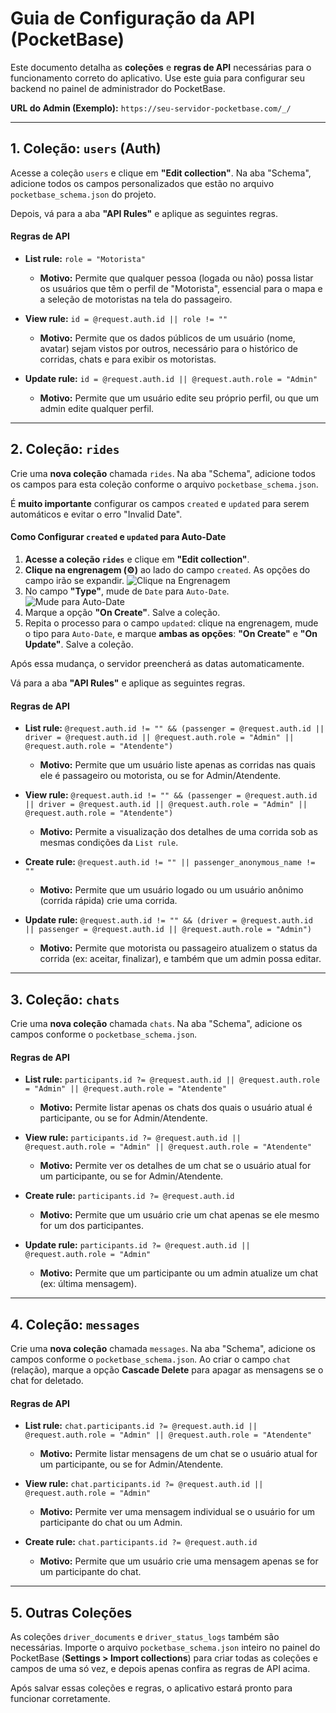 # Guia de Configuração da API (PocketBase)

Este documento detalha as **coleções** e **regras de API** necessárias para o funcionamento correto do aplicativo. Use este guia para configurar seu backend no painel de administrador do PocketBase.

**URL do Admin (Exemplo):** `https://seu-servidor-pocketbase.com/_/`

---

## 1. Coleção: `users` (Auth)

Acesse a coleção `users` e clique em **"Edit collection"**. Na aba "Schema", adicione todos os campos personalizados que estão no arquivo `pocketbase_schema.json` do projeto.

Depois, vá para a aba **"API Rules"** e aplique as seguintes regras.

#### **Regras de API**

*   **List rule:** `role = "Motorista"`
    *   **Motivo:** Permite que qualquer pessoa (logada ou não) possa listar os usuários que têm o perfil de "Motorista", essencial para o mapa e a seleção de motoristas na tela do passageiro.

*   **View rule:** `id = @request.auth.id || role != ""`
    *   **Motivo:** Permite que os dados públicos de um usuário (nome, avatar) sejam vistos por outros, necessário para o histórico de corridas, chats e para exibir os motoristas.

*   **Update rule:** `id = @request.auth.id || @request.auth.role = "Admin"`
    *   **Motivo:** Permite que um usuário edite seu próprio perfil, ou que um admin edite qualquer perfil.

---

## 2. Coleção: `rides`

Crie uma **nova coleção** chamada `rides`. Na aba "Schema", adicione todos os campos para esta coleção conforme o arquivo `pocketbase_schema.json`.

É **muito importante** configurar os campos `created` e `updated` para serem automáticos e evitar o erro "Invalid Date".

#### **Como Configurar `created` e `updated` para Auto-Date**

1.  **Acesse a coleção `rides`** e clique em **"Edit collection"**.
2.  **Clique na engrenagem (⚙️)** ao lado do campo `created`. As opções do campo irão se expandir.
    ![Clique na Engrenagem](https://placehold.co/400x100/E3F2FD/1E3A8A?text=Clique+na+engrenagem+⚙️)
3.  No campo **"Type"**, mude de `Date` para `Auto-Date`.
    ![Mude para Auto-Date](https://placehold.co/400x150/E3F2FD/1E3A8A?text=Selecione+Auto-Date)
4.  Marque a opção **"On Create"**. Salve a coleção.
5.  Repita o processo para o campo `updated`: clique na engrenagem, mude o tipo para `Auto-Date`, e marque **ambas as opções**: **"On Create"** e **"On Update"**. Salve a coleção.

Após essa mudança, o servidor preencherá as datas automaticamente.

Vá para a aba **"API Rules"** e aplique as seguintes regras.

#### **Regras de API**

*   **List rule:** `@request.auth.id != "" && (passenger = @request.auth.id || driver = @request.auth.id || @request.auth.role = "Admin" || @request.auth.role = "Atendente")`
    *   **Motivo:** Permite que um usuário liste apenas as corridas nas quais ele é passageiro ou motorista, ou se for Admin/Atendente.

*   **View rule:** `@request.auth.id != "" && (passenger = @request.auth.id || driver = @request.auth.id || @request.auth.role = "Admin" || @request.auth.role = "Atendente")`
    *   **Motivo:** Permite a visualização dos detalhes de uma corrida sob as mesmas condições da `List rule`.

*   **Create rule:** `@request.auth.id != "" || passenger_anonymous_name != ""`
    *   **Motivo:** Permite que um usuário logado ou um usuário anônimo (corrida rápida) crie uma corrida.

*   **Update rule:** `@request.auth.id != "" && (driver = @request.auth.id || passenger = @request.auth.id || @request.auth.role = "Admin")`
    *   **Motivo:** Permite que motorista ou passageiro atualizem o status da corrida (ex: aceitar, finalizar), e também que um admin possa editar.

---

## 3. Coleção: `chats`

Crie uma **nova coleção** chamada `chats`. Na aba "Schema", adicione os campos conforme o `pocketbase_schema.json`.

#### **Regras de API**
*   **List rule:** `participants.id ?= @request.auth.id || @request.auth.role = "Admin" || @request.auth.role = "Atendente"`
    *   **Motivo:** Permite listar apenas os chats dos quais o usuário atual é participante, ou se for Admin/Atendente.

*   **View rule:** `participants.id ?= @request.auth.id || @request.auth.role = "Admin" || @request.auth.role = "Atendente"`
    *   **Motivo:** Permite ver os detalhes de um chat se o usuário atual for um participante, ou se for Admin/Atendente.

*   **Create rule:** `participants.id ?= @request.auth.id`
    *   **Motivo:** Permite que um usuário crie um chat apenas se ele mesmo for um dos participantes.

*   **Update rule:** `participants.id ?= @request.auth.id || @request.auth.role = "Admin"`
    *   **Motivo:** Permite que um participante ou um admin atualize um chat (ex: última mensagem).

---

## 4. Coleção: `messages`

Crie uma **nova coleção** chamada `messages`. Na aba "Schema", adicione os campos conforme o `pocketbase_schema.json`. Ao criar o campo `chat` (relação), marque a opção **Cascade Delete** para apagar as mensagens se o chat for deletado.

#### **Regras de API**
*   **List rule:** `chat.participants.id ?= @request.auth.id || @request.auth.role = "Admin" || @request.auth.role = "Atendente"`
    *   **Motivo:** Permite listar mensagens de um chat se o usuário atual for um participante, ou se for Admin/Atendente.

*   **View rule:** `chat.participants.id ?= @request.auth.id || @request.auth.role = "Admin"`
    *   **Motivo:** Permite ver uma mensagem individual se o usuário for um participante do chat ou um Admin.

*   **Create rule:** `chat.participants.id ?= @request.auth.id`
    *   **Motivo:** Permite que um usuário crie uma mensagem apenas se for um participante do chat.

---

## 5. Outras Coleções

As coleções `driver_documents` e `driver_status_logs` também são necessárias. Importe o arquivo `pocketbase_schema.json` inteiro no painel do PocketBase (**Settings > Import collections**) para criar todas as coleções e campos de uma só vez, e depois apenas confira as regras de API acima.

Após salvar essas coleções e regras, o aplicativo estará pronto para funcionar corretamente.
